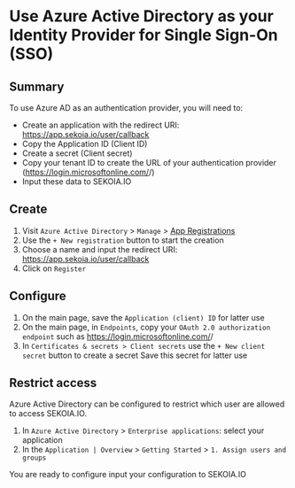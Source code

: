 # Use Azure Active Directory as your Identity Provider for Single Sign-On (SSO)

## Summary

To use Azure AD as an authentication provider, you will need to:

* Create an application with the redirect URI: https://app.sekoia.io/user/callback
* Copy the Application ID (Client ID)
* Create a secret (Client secret)
* Copy your tenant ID to create the URL of your authentication provider (https://login.microsoftonline.com/<YOUR TENANT ID>/)
* Input these data to SEKOIA.IO

## Create

1. Visit `Azure Active Directory` > `Manage` > [App Registrations](https://portal.azure.com/#view/Microsoft_AAD_IAM/ActiveDirectoryMenuBlade/~/RegisteredApps)
2. Use the `+ New registration` button to start the creation
3. Choose a name and input the redirect URI: https://app.sekoia.io/user/callback
4. Click on `Register`

## Configure

1. On the main page, save the `Application (client) ID` for latter use
2. On the main page, in `Endpoints`, copy your `OAuth 2.0 authorization endpoint` such as https://login.microsoftonline.com/<YOUR TENANT ID>/
3. In `Certificates & secrets > Client secrets` use the `+ New client secret` button to create a secret Save this secret for latter use

## Restrict access

Azure Active Directory can be configured to restrict which user are allowed to access SEKOIA.IO.

1. In `Azure Active Directory` > `Enterprise applications`: select your application
2. In the `Application | Overview` > `Getting Started` > `1. Assign users and groups`

You are ready to configure input your configuration to SEKOIA.IO
